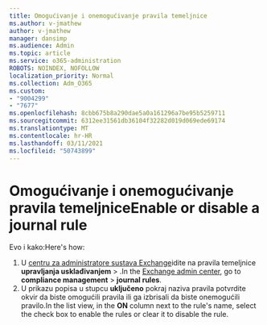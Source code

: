 ```yaml
---
title: Omogućivanje i onemogućivanje pravila temeljnice
ms.author: v-jmathew
author: v-jmathew
manager: dansimp
ms.audience: Admin
ms.topic: article
ms.service: o365-administration
ROBOTS: NOINDEX, NOFOLLOW
localization_priority: Normal
ms.collection: Adm_O365
ms.custom:
- "9004299"
- "7677"
ms.openlocfilehash: 8cbb675b8a290dae5a0a161296a7be95b5259711
ms.sourcegitcommit: 6312ee31561db36104f32282d019d069ede69174
ms.translationtype: MT
ms.contentlocale: hr-HR
ms.lasthandoff: 03/11/2021
ms.locfileid: "50743899"
---
```

# <a name="enable-or-disable-a-journal-rule"></a><span data-ttu-id="b2f33-102">Omogućivanje i onemogućivanje pravila temeljnice</span><span class="sxs-lookup"><span data-stu-id="b2f33-102">Enable or disable a journal rule</span></span>

<span data-ttu-id="b2f33-103">Evo i kako:</span><span class="sxs-lookup"><span data-stu-id="b2f33-103">Here's how:</span></span>

1. <span data-ttu-id="b2f33-104">U [centru za administratore sustava Exchange](https://go.microsoft.com/fwlink/p/?linkid=2059104)idite na pravila temeljnice **upravljanja usklađivanjem**  >  .</span><span class="sxs-lookup"><span data-stu-id="b2f33-104">In the [Exchange admin center](https://go.microsoft.com/fwlink/p/?linkid=2059104), go to **compliance management** > **journal rules**.</span></span>
2. <span data-ttu-id="b2f33-105">U prikazu popisa u stupcu **uključeno** pokraj naziva pravila potvrdite okvir da biste omogućili pravila ili ga izbrisali da biste onemogućili pravilo.</span><span class="sxs-lookup"><span data-stu-id="b2f33-105">In the list view, in the **ON** column next to the rule's name, select the check box to enable the rules or clear it to disable the rule.</span></span>
